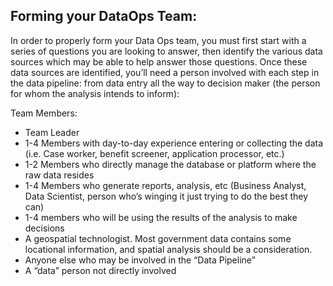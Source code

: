 ## Forming your DataOps Team:
In order to properly form your Data Ops team, you must first start with a series of questions you are looking to answer, then identify the various data sources which may be able to help answer those questions. Once these data sources are identified, you’ll need a person involved with each step in the data pipeline: from data entry all the way to decision maker (the person for whom the analysis intends to inform):

Team Members:
* Team Leader
* 1-4 Members with day-to-day experience entering or collecting the data (i.e. Case worker, benefit screener, application processor, etc.)
* 1-2 Members who directly manage the database or platform where the raw data resides
* 1-4 Members who generate reports, analysis, etc (Business Analyst, Data Scientist, person who’s winging it just trying to do the best they can)
* 1-4 members who will be using the results of the analysis to make decisions
* A geospatial technologist. Most government data contains some locational information, and spatial analysis should be a consideration.
* Anyone else who may be involved in the “Data Pipeline”
* A “data” person not directly involved
